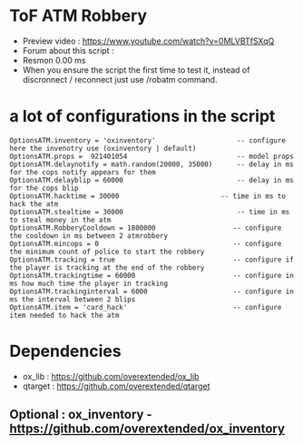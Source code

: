# ToF ATM Robbery
- Preview video : https://www.youtube.com/watch?v=0MLVBTfSXqQ
- Forum about this script : 
- Resmon 0.00 ms
- When you ensure the script the first time to test it, instead of discronnect / reconnect just use /robatm command.

# a lot of configurations in the script
```
OptionsATM.inventory = 'oxinventory'					-- configure here the invenotry use (oxinventory | default)
OptionsATM.props = 	921401054					        -- model props
OptionsATM.delaynotify = math.random(20000, 35000)	    -- delay in ms for the cops notify appears for them
OptionsATM.delayblip = 60000							-- delay in ms for the cops blip
OptionsATM.hacktime = 30000							-- time in ms to hack the atm
OptionsATM.stealtime = 30000							-- time in ms to steal money in the atm
OptionsATM.RobberyCooldown = 1800000                   -- configure the cooldown in ms between 2 atmrobbery  
OptionsATM.mincops = 0                                 -- configure the minimum count of police to start the robbery
OptionsATM.tracking = true                             -- configure if the player is tracking at the end of the robbery
OptionsATM.trackingtime = 60000                        -- configure in ms how much time the player in tracking
OptionsATM.trackinginterval = 6000                     -- configure in ms the interval between 2 blips
OptionsATM.item = 'card_hack'                          -- configure item needed to hack the atm
```

# Dependencies

- ox_lib : https://github.com/overextended/ox_lib
- qtarget : https://github.com/overextended/qtarget

## Optional : ox_inventory - https://github.com/overextended/ox_inventory
